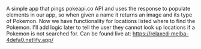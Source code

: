 A simple app that pings pokeapi.co API and uses the response to populate elements in our app, so when given a name it returns an image and its type of Pokemon.
Now we have functionality for locations listed where to find the Pokemon.
I'll add logic later to tell the user they cannot look up locations if a Pokemon is not searched for.
Can be found live at: https://relaxed-melba-4defa0.netlify.app/
